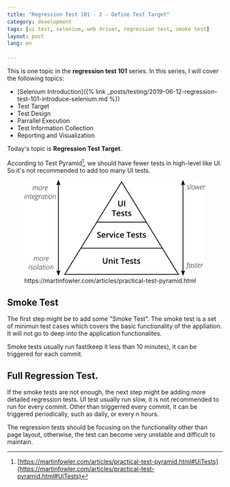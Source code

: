 ```yaml
---
title: "Regression Test 101 - 2 - Define Test Target"  
category: development  
tags: [ui test, selenium, web driver, regression test, smoke test]  
layout: post  
lang: en  

---
```


This is one topic in the **regression test 101** series. In this series, I will cover the following topics:

* [Selenium Introduction]({% link _posts/testing/2019-06-12-regression-test-101-introduce-selenium.md %})
* Test Target
* Test Design
* Parrallel Execution
* Test Information Collection
* Reporting and Visualization

Today's topic is **Regression Test Target**.

According to Test Pyramid[^1], we should have fewer tests in high-level like UI. So it's not recommended to add too many UI tests.

<figure>
<img src="/assets/images/testpyramid.png">
<figcaption>https://martinfowler.com/articles/practical-test-pyramid.html
</figcaption>
</figure>

## Smoke Test

The first step might be to add some "Smoke Test". The smoke test is a set of minimun test cases which covers the basic functionality of the appliation. It will not go to deep into the application functionalites.

Smoke tests usually run fast(keep it less than 10 minutes), it can be triggered for each commit.


## Full Regression Test.

If the smoke tests are not enough, the next step might be adding more detailed regression tests. UI test usually run slow, it is not recommended to run for every commit. Other than triggerred every commit, it can be triggered periodically, such as daily, or every n hours.

The regression tests should be focusing on the functionality other than page layout, otherwise, the test can become very unstable and difficult to maintain.


[^1]: [https://martinfowler.com/articles/practical-test-pyramid.html#UiTests](https://martinfowler.com/articles/practical-test-pyramid.html#UiTests)